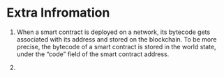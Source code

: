 # Extra Infromation

1.  When a smart contract is deployed on a network, its bytecode gets associated with its address and stored on the blockchain. To be more     precise, the bytecode of a smart contract is stored in the world state, under the “code” field of the smart contract address.

2. 
